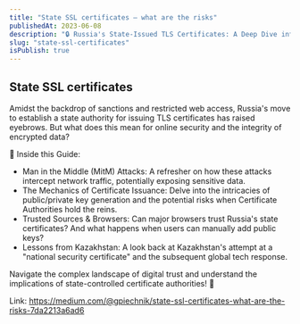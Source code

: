 ```yaml
---
title: "State SSL certificates — what are the risks"
publishedAt: 2023-06-08
description: "🔒 Russia's State-Issued TLS Certificates: A Deep Dive into Digital Trust 🔒"
slug: "state-ssl-certificates"
isPublish: true
---
```


## State SSL certificates

Amidst the backdrop of sanctions and restricted web access, Russia's move to establish a state authority for issuing TLS certificates has raised eyebrows. But what does this mean for online security and the integrity of encrypted data?

📌 Inside this Guide:

- Man in the Middle (MitM) Attacks: A refresher on how these attacks intercept network traffic, potentially exposing sensitive data.
- The Mechanics of Certificate Issuance: Delve into the intricacies of public/private key generation and the potential risks when Certificate Authorities hold the reins.
- Trusted Sources & Browsers: Can major browsers trust Russia's state certificates? And what happens when users can manually add public keys?
- Lessons from Kazakhstan: A look back at Kazakhstan's attempt at a "national security certificate" and the subsequent global tech response.

Navigate the complex landscape of digital trust and understand the implications of state-controlled certificate authorities! 🔗

Link: https://medium.com/@gpiechnik/state-ssl-certificates-what-are-the-risks-7da2213a6ad6
